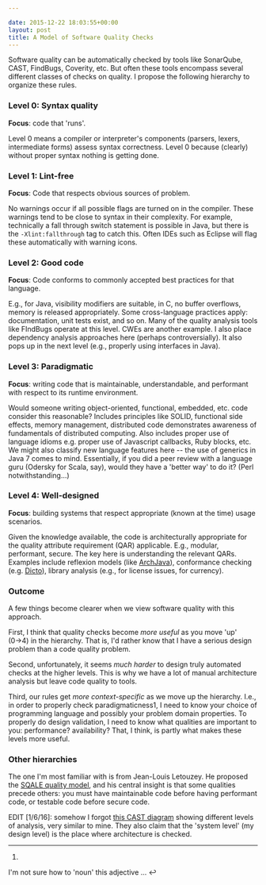 ```yaml
---

date: 2015-12-22 18:03:55+00:00
layout: post
title: A Model of Software Quality Checks
---
```


Software quality can be automatically checked by tools like SonarQube, CAST, FindBugs, Coverity, etc. But often these tools encompass several different classes of checks on quality. I propose the following hierarchy to organize these rules.



### Level 0: Syntax quality



**Focus**: code that 'runs'.

Level 0 means a compiler or interpreter's components (parsers, lexers, intermediate forms) assess syntax correctness. Level 0 because (clearly) without proper syntax nothing is getting done.



### Level 1: Lint-free



**Focus**: Code that respects obvious sources of problem.

No warnings occur if all possible flags are turned on in the compiler. These warnings tend to be close to syntax in their complexity. For example, technically a fall through switch statement is possible in Java, but there is the `-Xlint:fallthrough` tag to catch this. Often IDEs such as Eclipse will flag these automatically with warning icons.



### Level 2: Good code



**Focus**: Code conforms to commonly accepted best practices for that language.

E.g., for Java, visibility modifiers are suitable, in C, no buffer overflows, memory is released appropriately. Some cross-language practices apply: documentation, unit tests exist, and so on. Many of the quality analysis tools like FIndBugs operate at this level. CWEs are another example. I also place dependency analysis approaches here (perhaps controversially). It also pops up in the next level (e.g., properly using interfaces in Java).



### Level 3: Paradigmatic



**Focus**: writing code that is maintainable, understandable, and performant with respect to its runtime environment.

Would someone writing object-oriented, functional, embedded, etc. code consider this reasonable? Includes principles like SOLID, functional side effects, memory management, distributed code demonstrates awareness of fundamentals of distributed computing. Also includes proper use of language idioms e.g. proper use of Javascript callbacks, Ruby blocks, etc. We might also classify new language features here -- the use of generics in Java 7 comes to mind. Essentially, if you did a peer review with a language guru (Odersky for Scala, say), would they have a 'better way' to do it? (Perl notwithstanding...)



### Level 4: Well-designed



**Focus**: building systems that respect appropriate (known at the time) usage scenarios.

Given the knowledge available, the code is architecturally appropriate for the quality attribute requirement (QAR) applicable. E.g., modular, performant, secure. The key here is understanding the relevant QARs. Examples include reflexion models (like [ArchJava](http://archjava.fluid.cs.cmu.edu)), conformance checking (e.g. [Dicto](http://scg.unibe.ch/dicto/)), library analysis (e.g., for license issues, for currency).



### Outcome



A few things become clearer when we view software quality with this approach.

First, I think that quality checks become _more useful_ as you move 'up' (0→4) in the hierarchy. That is, I'd rather know that I have a serious design problem than a code quality problem.

Second, unfortunately, it seems _much harder_ to design truly automated checks at the higher levels. This is why we have a lot of manual architecture analysis but leave code quality to tools.

Third, our rules get _more context-specific_ as we move up the hierarchy. I.e., in order to properly check paradigmaticness1, I need to know your choice of programming language and possibly your problem domain properties. To properly do design validation, I need to know what qualities are important to you: performance? availability? That, I think, is partly what makes these levels more useful.



### Other hierarchies



The one I'm most familiar with is from Jean-Louis Letouzey. He proposed the [SQALE quality model](http://www.sqale.org/download), and his central insight is that some qualities precede others: you must have maintainable code before having performant code, or testable code before secure code.

EDIT [1/6/16]: somehow I forgot [this CAST diagram](http://www.castsoftware.com/products/architecture-checker) showing different levels of analysis, very similar to mine. They also claim that the 'system level' (my design level) is the place where architecture is checked.






* * *







  1. 
I'm not sure how to 'noun' this adjective ... ↩





